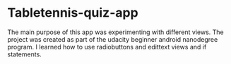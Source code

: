 # Tabletennis-quiz-app

The main purpose of this app was experimenting with different views. The project was created as part of the udacity beginner android nanodegree program. I learned how to use radiobuttons and edittext views and if statements.
